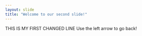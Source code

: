 ```yaml
---
layout: slide
title: "Welcome to our second slide!"
---
```

THIS IS MY FIRST CHANGED LINE
Use the left arrow to go back!
